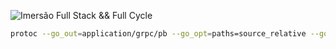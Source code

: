 ![Imersão Full Stack && Full Cycle](https://events-fullcycle.s3.amazonaws.com/events-fullcycle/static/site/img/grupo_4417.png)


```sh
protoc --go_out=application/grpc/pb --go_opt=paths=source_relative --go-grpc_out=application/grpc/pb --go-grpc_opt=paths=source_relative --proto_path=application/grpc/protofiles application/grpc/protofiles/*.proto
```
